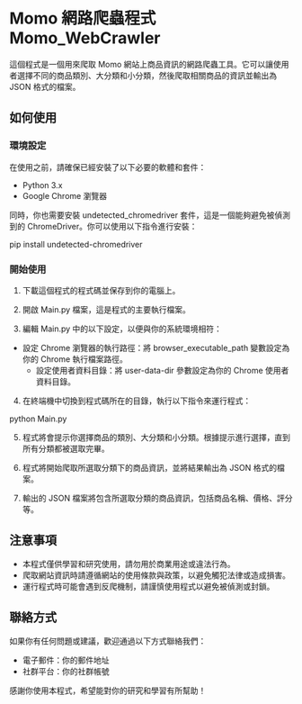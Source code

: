 # Momo 網路爬蟲程式 Momo_WebCrawler
這個程式是一個用來爬取 Momo 網站上商品資訊的網路爬蟲工具。它可以讓使用者選擇不同的商品類別、大分類和小分類，然後爬取相關商品的資訊並輸出為 JSON 格式的檔案。


## 如何使用
### 環境設定
在使用之前，請確保已經安裝了以下必要的軟體和套件：

- Python 3.x
- Google Chrome 瀏覽器

同時，你也需要安裝 undetected_chromedriver 套件，這是一個能夠避免被偵測到的 ChromeDriver。你可以使用以下指令進行安裝：

pip install undetected-chromedriver


### 開始使用
1. 下載這個程式的程式碼並保存到你的電腦上。

2. 開啟 Main.py 檔案，這是程式的主要執行檔案。

3. 編輯 Main.py 中的以下設定，以便與你的系統環境相符：

   
- 設定 Chrome 瀏覽器的執行路徑：將 browser_executable_path 變數設定為你的 Chrome 執行檔案路徑。
  - 設定使用者資料目錄：將 user-data-dir 參數設定為你的 Chrome 使用者資料目錄。

4. 在終端機中切換到程式碼所在的目錄，執行以下指令來運行程式：

python Main.py


5. 程式將會提示你選擇商品的類別、大分類和小分類。根據提示進行選擇，直到所有分類都被選取完畢。

6. 程式將開始爬取所選取分類下的商品資訊，並將結果輸出為 JSON 格式的檔案。

7. 輸出的 JSON 檔案將包含所選取分類的商品資訊，包括商品名稱、價格、評分等。

## 注意事項
- 本程式僅供學習和研究使用，請勿用於商業用途或違法行為。
- 爬取網站資訊時請遵循網站的使用條款與政策，以避免觸犯法律或造成損害。
- 運行程式時可能會遇到反爬機制，請謹慎使用程式以避免被偵測或封鎖。

## 聯絡方式
如果你有任何問題或建議，歡迎通過以下方式聯絡我們：

- 電子郵件：你的郵件地址
- 社群平台：你的社群帳號

感謝你使用本程式，希望能對你的研究和學習有所幫助！

